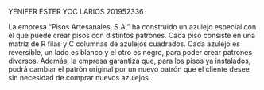 YENIFER ESTER YOC LARIOS 
201952336

La empresa “Pisos Artesanales, S.A.” ha construido un azulejo especial con el que puede 
crear pisos con distintos patrones. Cada piso consiste en una matriz de R filas y C columnas 
de azulejos cuadrados. Cada azulejo es reversible, un lado es blanco y el otro es negro, para 
poder crear patrones diversos. Además, la empresa garantiza que, para los pisos ya 
instalados, podrá cambiar el patrón original por un nuevo patrón que el cliente desee sin 
necesidad de comprar nuevos azulejos.
